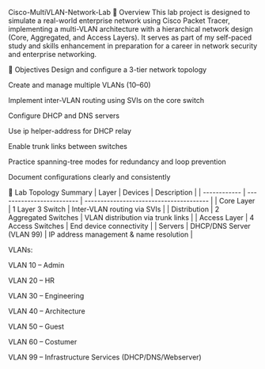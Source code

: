  Cisco-MultiVLAN-Network-Lab
📘 Overview
This lab project is designed to simulate a real-world enterprise network using Cisco Packet Tracer, implementing a multi-VLAN architecture with a hierarchical network design (Core, Aggregated, and Access Layers). It serves as part of my self-paced study and skills enhancement in preparation for a career in network security and enterprise networking.

🎯 Objectives
Design and configure a 3-tier network topology

Create and manage multiple VLANs (10–60)

Implement inter-VLAN routing using SVIs on the core switch

Configure DHCP and DNS servers

Use ip helper-address for DHCP relay

Enable trunk links between switches

Practice spanning-tree modes for redundancy and loop prevention

Document configurations clearly and consistently

🧩 Lab Topology Summary
| Layer        | Devices                   | Description                             |
| ------------ | ------------------------- | --------------------------------------- |
| Core Layer   | 1 Layer 3 Switch          | Inter-VLAN routing via SVIs             |
| Distribution | 2 Aggregated Switches     | VLAN distribution via trunk links       |
| Access Layer | 4 Access Switches         | End device connectivity                 |
| Servers      | DHCP/DNS Server (VLAN 99) | IP address management & name resolution |

VLANs:

VLAN 10 – Admin

VLAN 20 – HR

VLAN 30 – Engineering

VLAN 40 – Architecture

VLAN 50 – Guest

VLAN 60 – Costumer

VLAN 99 – Infrastructure Services (DHCP/DNS/Webserver)
